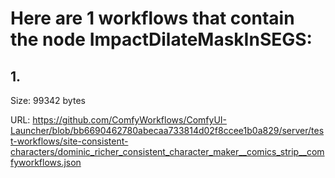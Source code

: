 # Here are 1 workflows that contain the node ImpactDilateMaskInSEGS:

## 1. 

Size: 99342 bytes

URL: https://github.com/ComfyWorkflows/ComfyUI-Launcher/blob/bb6690462780abecaa733814d02f8ccee1b0a829/server/test-workflows/site-consistent-characters/dominic_richer_consistent_character_maker__comics_strip__comfyworkflows.json

